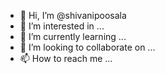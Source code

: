 - 👋 Hi, I’m @shivanipoosala
- 👀 I’m interested in ...
- 🌱 I’m currently learning ...
- 💞️ I’m looking to collaborate on ...
- 📫 How to reach me ...

<!---
shivanipoosala/shivanipoosala is a ✨ special ✨ repository because its `README.md` (this file) appears on your GitHub profile.
You can click the Preview link to take a look at your changes.
--->
